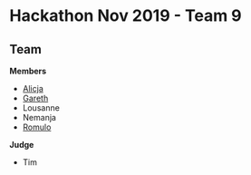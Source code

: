 # Hackathon Nov 2019 - Team 9

## Team

**Members**

- [Alicja](https://github.com/Alicja-Malinowska)
- [Gareth](https://github.com/GarethS3)
- Lousanne
- Nemanja
- [Romulo](https://github.com/romqrq)

**Judge**

- Tim